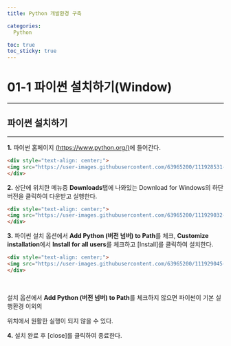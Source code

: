 ```yaml
---
title: Python 개발환경 구축

categories:
  Python

toc: true
toc_sticky: true
---
```


# 01-1	파이썬 설치하기(Window)

------



## 파이썬 설치하기

------

**1.** 파이썬 홈페이지 [(https://www.python.org/)](https://www.python.org/)에 들어간다.

```html
<div style="text-align: center;">
<img src="https://user-images.githubusercontent.com/63965200/111928531-425edb00-8af7-11eb-8a62-6d0b1d3363ac.png" alt="PythonPage" style="zoom:80%;" />
</div>
```

**2.** 상단에 위치한 메뉴중 **Downloads**탭에 나와있는 Download for Windows의 하단 버전을 클릭하여 다운받고 실행한다.

```html
<div style="text-align: center;">
<img src="https://user-images.githubusercontent.com/63965200/111929032-9fa75c00-8af8-11eb-9e41-092d7212ee4b.gif" alt="1-1_python_download" style="zoom: 50%;" />
</div>
```

**3.** 파이썬 설치 옵션에서 **Add Python (버전 넘버) to Path**를 체크, **Customize installation**에서 **Install for all users**를 체크하고 [Install]를 클릭하여 설치한다.

```html
<div style="text-align: center;">
<img src="https://user-images.githubusercontent.com/63965200/111929045-a7ff9700-8af8-11eb-9b0b-b03cdc3b4503.gif" alt="1-2_python_settingchange" style="zoom: 50%;" />
</div>
```

​				

설치 옵션에서 **Add Python (버전 넘버) to Path**를 체크하지 않으면 파이썬이 기본 실행환경 이외의 

위치에서 원활한 실행이 되지 않을 수 있다.

**4.** 설치 완료 후 [close]를 클릭하여 종료한다.